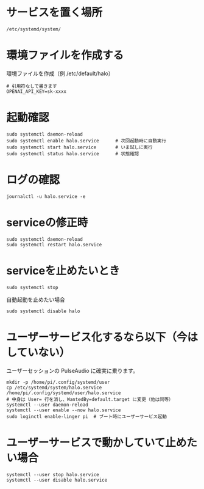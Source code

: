 # サービスを置く場所
```
/etc/systemd/system/
```

# 環境ファイルを作成する
環境ファイルを作成（例 /etc/default/halo）
```
# 引用符なしで書きます
OPENAI_API_KEY=sk-xxxx
```


# 起動確認
```
sudo systemctl daemon-reload
sudo systemctl enable halo.service      # 次回起動時に自動実行
sudo systemctl start halo.service       # いま試しに実行
sudo systemctl status halo.service      # 状態確認
```

# ログの確認
```
journalctl -u halo.service -e
```

# serviceの修正時
```
sudo systemctl daemon-reload
sudo systemctl restart halo.service
```

# serviceを止めたいとき
```
sudo systemctl stop
```
自動起動を止めたい場合
```
sudo systemctl disable halo
```


# ユーザーサービス化するなら以下（今はしていない）
ユーザーセッションの PulseAudio に確実に乗ります。
```
mkdir -p /home/pi/.config/systemd/user
cp /etc/systemd/system/halo.service /home/pi/.config/systemd/user/halo.service
# 中身は User= 行を消し、WantedBy=default.target に変更（他は同等）
systemctl --user daemon-reload
systemctl --user enable --now halo.service
sudo loginctl enable-linger pi  # ブート時にユーザーサービス起動
```

# ユーザーサービスで動かしていて止めたい場合
```
systemctl --user stop halo.service
systemctl --user disable halo.service
```